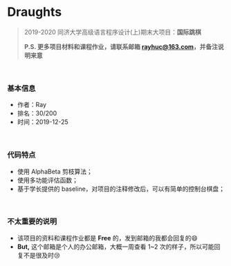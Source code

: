 # Draughts
> 2019-2020 同济大学高级语言程序设计(上)期末大项目：**国际跳棋**
>
> **P.S. 更多项目材料和课程作业，请联系邮箱 rayhuc@163.com，并备注说明来意**

<br/>

### 基本信息

- 作者：Ray
- 排名：30/200
- 时间：2019-12-25

<br/>

### 代码特点

- 使用 AlphaBeta 剪枝算法；
- 使用多功能评估函数；
- 基于学长提供的 baseline，对项目的注释修改后，可以有简单的控制台棋盘；

<br/>

### 不太重要的说明

- 该项目的资料和课程作业都是 **Free** 的，发到邮箱的我都会回复的:smile:
- **But,** 这个邮箱是个人的办公邮箱，大概一周查看 1~2 次的样子，所以可能回复不是很及时:cry:
